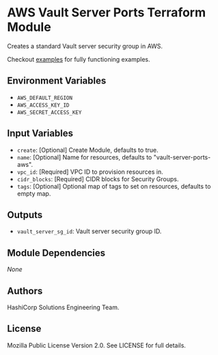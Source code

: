# AWS Vault Server Ports Terraform Module

Creates a standard Vault server security group in AWS.

Checkout [examples](./examples) for fully functioning examples.

## Environment Variables

- `AWS_DEFAULT_REGION`
- `AWS_ACCESS_KEY_ID`
- `AWS_SECRET_ACCESS_KEY`

## Input Variables

- `create`: [Optional] Create Module, defaults to true.
- `name`: [Optional] Name for resources, defaults to "vault-server-ports-aws".
- `vpc_id`: [Required] VPC ID to provision resources in.
- `cidr_blocks`: [Required] CIDR blocks for Security Groups.
- `tags`: [Optional] Optional map of tags to set on resources, defaults to empty map.

## Outputs

- `vault_server_sg_id`: Vault server security group ID.

## Module Dependencies

_None_

## Authors

HashiCorp Solutions Engineering Team.

## License

Mozilla Public License Version 2.0. See LICENSE for full details.
